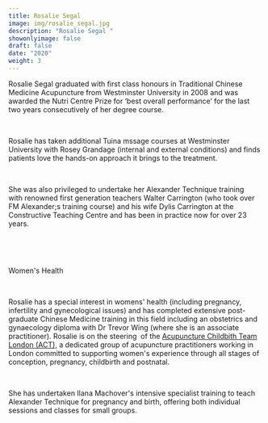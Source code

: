 ```yaml
---
title: Rosalie Segal
image: img/rosalie_segal.jpg
description: "Rosalie Segal "
showonlyimage: false
draft: false
date: "2020"
weight: 3
---
```

<!--StartFragment-->

Rosalie Segal graduated with first class honours in Traditional Chinese Medicine Acupuncture from Westminster University in 2008 and was awarded the Nutri Centre Prize for ‘best overall performance’ for the last two years consecutively of her degree course.

​

Rosalie has taken additional Tuina mssage courses at Westminster University with Rosey Grandage (internal and external conditions) and finds patients love the hands-on approach it brings to the treatment. 

​

She was also privileged to undertake her Alexander Technique training with renowned first generation teachers Walter Carrington (who took over FM Alexander;s training course) and his wife Dylis Carrington at the Constructive Teaching Centre and has been in practice now for over 23 years.

 

 

Women's Health

​

Rosalie has a special interest in womens' health (including pregnancy, infertility and gynecological issues) and has completed extensive post-graduate Chinese Medicine training in this field including an obstetrics and gynaecology diploma with Dr Trevor Wing (where she is an associate practitioner). Rosalie is on the steering  of the [Acupuncture Childbith Team London (ACT),](http://www.actlondon.net/directory/listing/rosalie-segal) a dedicated group of acupuncture practitioners working in London committed to supporting women's experience through all stages of conception, pregnancy, childbirth and postnatal.

 

She has undertaken Ilana Machover's intensive specialist training to teach Alexander Technique for pregnancy and birth, offering both individual sessions and classes for small groups.

<!--EndFragment-->